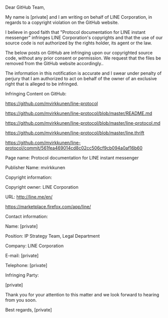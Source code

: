 Dear GitHub Team,

My name is [private] and I am writing on behalf of LINE Corporation, in regards to a copyright violation on the GitHub website.

I believe in good faith that "Protocol documentation for LINE instant messenger" infringes LINE Corporation's copyrights and that the use of our source code is not authorized by the rights holder, its agent or the law.

The below posts on GitHub are infringing upon our copyrighted source code, without any prior consent or permission. We request that the files be removed from the GitHub website accordingly..

The information in this notification is accurate and I swear under penalty of perjury that I am authorized to act on behalf of the owner of an exclusive right that is alleged to be infringed.

Infringing Content on GitHub:

https://github.com/mvirkkunen/line-protocol

https://github.com/mvirkkunen/line-protocol/blob/master/README.md

https://github.com/mvirkkunen/line-protocol/blob/master/line-protocol.md

https://github.com/mvirkkunen/line-protocol/blob/master/line.thrift

https://github.com/mvirkkunen/line-protocol/commit/561fea469014cd8c02cc506cf9cb094a0af16b60

Page name: Protocol documentation for LINE instant messenger

Publisher Name: mvirkkunen

Copyright information:

Copyright owner: LINE Corporation

URL: http://line.me/en/

https://marketplace.firefox.com/app/line/

Contact information:

Name: [private]

Position: IP Strategy Team, Legal Department

Company: LINE Corporation

E-mail: [private]

Telephone: [private]

Infringing Party:

[private]

Thank you for your attention to this matter and we look forward to hearing from you soon.

Best regards,
[private]
